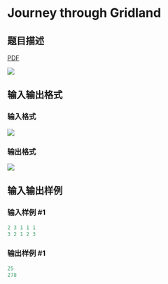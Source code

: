 # Journey through Gridland

## 题目描述

[problemUrl]: https://uva.onlinejudge.org/index.php?option=com_onlinejudge&Itemid=8&category=878&page=show_problem&problem=5193

[PDF](https://uva.onlinejudge.org/external/132/p13269.pdf)

![](https://cdn.luogu.com.cn/upload/vjudge_pic/UVA13269/d7554ffeebcc5628baf3d7a86812d7a3c0d0eb92.png)

## 输入输出格式

### 输入格式

![](https://cdn.luogu.com.cn/upload/vjudge_pic/UVA13269/8172d0d69f79084beab9a7f6a7066f901c47d359.png)

### 输出格式

![](https://cdn.luogu.com.cn/upload/vjudge_pic/UVA13269/6f5c964052b979ee705b406c4644069bed3df6c9.png)

## 输入输出样例

### 输入样例 #1

```cpp
2 3 1 1 1
3 2 1 2 3
```


### 输出样例 #1

```cpp
25
278
```



